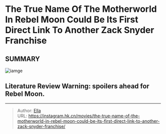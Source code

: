 # The True Name Of The Motherworld In Rebel Moon Could Be Its First Direct Link To Another Zack Snyder Franchise


## SUMMARY 

![iamge](https://static1.srcdn.com/wordpress/wp-content/uploads/2023/12/untitled-1-8.jpg)

## Literature Review Warning: spoilers ahead for Rebel Moon.


---

> Author: [Ella](https://instagram.hk.cn/)  
> URL: https://instagram.hk.cn/movies/the-true-name-of-the-motherworld-in-rebel-moon-could-be-its-first-direct-link-to-another-zack-snyder-franchise/  


